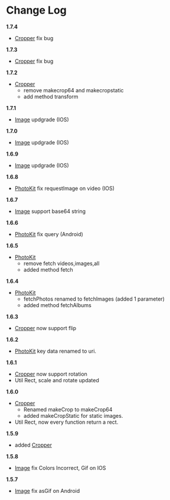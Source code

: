 # Change Log

**1.7.4**

- [Cropper](./readmes/cropper.md) fix bug

**1.7.3**

- [Cropper](./readmes/cropper.md) fix bug


**1.7.2**

- [Cropper](./readmes/cropper.md) 
    - remove makecrop64 and makecropstatic
    - add method transform    


**1.7.1**

- [Image](./readmes/image.md) updgrade (IOS)
    

**1.7.0**

- [Image](./readmes/image.md) updgrade (IOS)
    


**1.6.9**

- [Image](./readmes/image.md) updgrade (IOS)
    


**1.6.8**

- [PhotoKit](./readmes/photokit.md) fix requestImage on video (IOS)
    

**1.6.7**

- [Image](./readmes/image.md) support base64 string
    


**1.6.6**

- [PhotoKit](./readmes/photokit.md) fix query (Android)
    

**1.6.5**

- [PhotoKit](./readmes/photokit.md) 
    - remove fetch videos,images,all
    - added method fetch 

**1.6.4**

- [PhotoKit](./readmes/photokit.md) 
    - fetchPhotos renamed to fetchImages (added 1 parameter)
    - added method fetchAlbums


**1.6.3**

- [Cropper](./readmes/cropper.md) now support flip
  

**1.6.2**

- [PhotoKit](./readmes/photokit.md) key data renamed to uri.


**1.6.1**

- [Cropper](./readmes/cropper.md) now support rotation
-  Util Rect, scale and rotate updated

**1.6.0**

- [Cropper](./readmes/cropper.md) 
    - Renamed makeCrop to makeCrop64
    - added makeCropStatic for static images.
-  Util Rect, now every function return a rect.


**1.5.9**

- added  [Cropper](./readmes/cropper.md)

**1.5.8**

- [Image](./readmes/image.md) fix Colors Incorrect, Gif on IOS


**1.5.7**

- [Image](./image.md) fix asGif on Android

